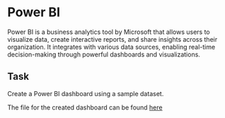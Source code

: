 # Power BI

Power BI is a business analytics tool by Microsoft that allows users to visualize data, create interactive reports, and share insights across their organization. It integrates with various data sources, enabling real-time decision-making through powerful dashboards and visualizations.

## Task

Create a Power BI dashboard using a sample dataset.

The file for the created dashboard can be found [here](./Data%20Training.pbix)